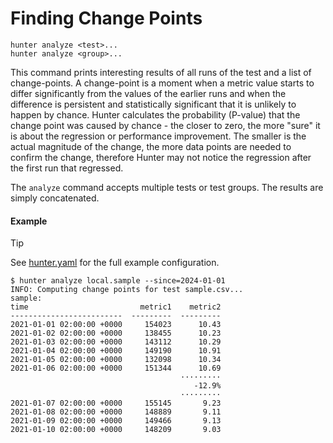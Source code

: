 # Finding Change Points

```
hunter analyze <test>...
hunter analyze <group>...
```

This command prints interesting results of all
runs of the test and a list of change-points.
A change-point is a moment when a metric value starts to differ significantly
from the values of the earlier runs and when the difference
is persistent and statistically significant that it is unlikely to happen by chance.
Hunter calculates the probability (P-value) that the change point was caused
by chance - the closer to zero, the more "sure" it is about the regression or
performance improvement. The smaller is the actual magnitude of the change,
the more data points are needed to confirm the change, therefore Hunter may
not notice the regression after the first run that regressed.

The `analyze` command accepts multiple tests or test groups.
The results are simply concatenated.

#### Example

> [!TIP]
> See [hunter.yaml](../examples/csv/hunter.yaml) for the full example configuration.

```
$ hunter analyze local.sample --since=2024-01-01
INFO: Computing change points for test sample.csv...
sample:
time                         metric1    metric2
-------------------------  ---------  ---------
2021-01-01 02:00:00 +0000     154023      10.43
2021-01-02 02:00:00 +0000     138455      10.23
2021-01-03 02:00:00 +0000     143112      10.29
2021-01-04 02:00:00 +0000     149190      10.91
2021-01-05 02:00:00 +0000     132098      10.34
2021-01-06 02:00:00 +0000     151344      10.69
                                      ·········
                                         -12.9%
                                      ·········
2021-01-07 02:00:00 +0000     155145       9.23
2021-01-08 02:00:00 +0000     148889       9.11
2021-01-09 02:00:00 +0000     149466       9.13
2021-01-10 02:00:00 +0000     148209       9.03
```
